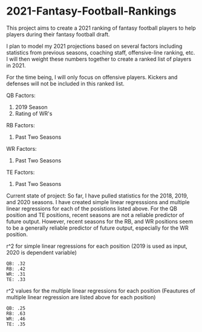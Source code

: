 # 2021-Fantasy-Football-Rankings
This project aims to create a 2021 ranking of fantasy football players to help players during their fantasy football draft.

I plan to model my 2021 projections based on several factors including statistics from previous seasons, coaching staff, offensive-line ranking, etc.  I will then weight these numbers together to create a ranked list of players in 2021.

For the time being, I will only focus on offensive players.  Kickers and defenses will not be included in this ranked list.

QB Factors:
  1. 2019 Season
  2. Rating of WR's

RB Factors: 
  1. Past Two Seasons

WR Factors:
  1. Past Two Seasons

TE Factors:
  1. Past Two Seasons

Current state of project:
  So far, I have pulled statistics for the 2018, 2019, and 2020 seasons.  I have created simple linear regresssions and multiple linear regressions for each of the posistions listed above.  For the QB position and TE positions, recent seasons are not a reliable predictor of future output.  However, recent seasons for the RB, and WR positions seem to be a generally reliable predictor of future output, especially for the WR position.
  
r^2 for simple linear regressions for each position (2019 is used as input, 2020 is dependent variable)

    QB: .32    
    RB: .42
    WR: .31
    TE: .33
    
  
r^2 values for the multiple linear regressions for each position (Feautures of multiple linear regression are listed above for each position)

    QB: .25
    RB: .63
    WR: .46
    TE: .35
